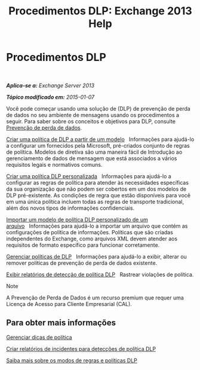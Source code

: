 ﻿---
title: 'Procedimentos DLP: Exchange 2013 Help'
TOCTitle: Procedimentos DLP
ms:assetid: e2f575aa-552e-4dcc-8d7b-1ffd697d67df
ms:mtpsurl: https://technet.microsoft.com/pt-br/library/JJ657736(v=EXCHG.150)
ms:contentKeyID: 50486839
ms.date: 05/22/2018
mtps_version: v=EXCHG.150
ms.translationtype: MT
---

# Procedimentos DLP

 

_**Aplica-se a:** Exchange Server 2013_

_**Tópico modificado em:** 2015-01-07_

Você pode começar usando uma solução de (DLP) de prevenção de perda de dados no seu ambiente de mensagens usando os procedimentos a seguir. Para saber sobre os conceitos e objetivos para DLP, consulte [Prevenção de perda de dados](technical-overview-of-dlp-data-loss-prevention-in-exchange.md).

[Criar uma política de DLP a partir de um modelo](https://docs.microsoft.com/pt-br/exchange/security-and-compliance/data-loss-prevention/create-dlp-policy-from-template)   Informações para ajudá-lo a configurar um fornecidos pela Microsoft, pré-criados conjunto de regras de política. Modelos de diretiva são uma maneira fácil de Introdução ao gerenciamento de dados de mensagem que está associados a vários requisitos legais e normativos comuns.

[Criar uma política DLP personalizada](create-a-custom-dlp-policy-exchange-2013-help.md)   Informações para ajudá-lo a configurar as regras de política para atender às necessidades específicas da sua organização que não podem ser cobertos em um dos modelos de DLP pré-existente. As condições de regra que estão disponíveis para você em uma única política incluem todas as regras de transporte tradicional, além dos novos tipos de informações confidenciais.

[Importar um modelo de política DLP personalizado de um arquivo](import-a-custom-dlp-policy-template-from-a-file-exchange-2013-help.md)   Informações para ajudá-lo a importar um arquivo que contém as configurações de política de informações. Políticas que são criadas independentes do Exchange, como arquivos XML devem atender aos requisitos de formato específico para funcionar corretamente.

[Gerenciar políticas de DLP](manage-dlp-policies-exchange-2013-help.md)   Informações para ajudá-lo a exibir, alterar ou remover políticas de prevenção de perda de dados existente.

[Exibir relatórios de detecção de política DLP](view-dlp-policy-detection-reports-exchange-2013-help.md)   Rastrear violações de política.


> [!NOTE]
> A Prevenção de Perda de Dados é um recurso premium que requer uma Licença de Acesso para Cliente Empresarial (CAL).



## Para obter mais informações

[Gerenciar dicas de política](how-to-configure-and-manage-policy-tips-a-dlp-feature-exchange.md)

[Criar relatórios de incidentes para detecções de política DLP](create-incident-reports-for-dlp-policy-detections-exchange-2013-help.md)

[Saiba mais sobre os modos de regras e políticas DLP](https://technet.microsoft.com/pt-br/library/jj156481\(v=exchg.150\))

